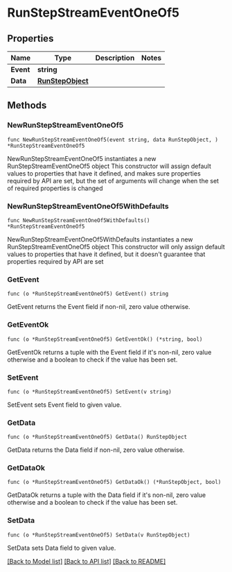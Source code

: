 # RunStepStreamEventOneOf5

## Properties

Name | Type | Description | Notes
------------ | ------------- | ------------- | -------------
**Event** | **string** |  | 
**Data** | [**RunStepObject**](RunStepObject.md) |  | 

## Methods

### NewRunStepStreamEventOneOf5

`func NewRunStepStreamEventOneOf5(event string, data RunStepObject, ) *RunStepStreamEventOneOf5`

NewRunStepStreamEventOneOf5 instantiates a new RunStepStreamEventOneOf5 object
This constructor will assign default values to properties that have it defined,
and makes sure properties required by API are set, but the set of arguments
will change when the set of required properties is changed

### NewRunStepStreamEventOneOf5WithDefaults

`func NewRunStepStreamEventOneOf5WithDefaults() *RunStepStreamEventOneOf5`

NewRunStepStreamEventOneOf5WithDefaults instantiates a new RunStepStreamEventOneOf5 object
This constructor will only assign default values to properties that have it defined,
but it doesn't guarantee that properties required by API are set

### GetEvent

`func (o *RunStepStreamEventOneOf5) GetEvent() string`

GetEvent returns the Event field if non-nil, zero value otherwise.

### GetEventOk

`func (o *RunStepStreamEventOneOf5) GetEventOk() (*string, bool)`

GetEventOk returns a tuple with the Event field if it's non-nil, zero value otherwise
and a boolean to check if the value has been set.

### SetEvent

`func (o *RunStepStreamEventOneOf5) SetEvent(v string)`

SetEvent sets Event field to given value.


### GetData

`func (o *RunStepStreamEventOneOf5) GetData() RunStepObject`

GetData returns the Data field if non-nil, zero value otherwise.

### GetDataOk

`func (o *RunStepStreamEventOneOf5) GetDataOk() (*RunStepObject, bool)`

GetDataOk returns a tuple with the Data field if it's non-nil, zero value otherwise
and a boolean to check if the value has been set.

### SetData

`func (o *RunStepStreamEventOneOf5) SetData(v RunStepObject)`

SetData sets Data field to given value.



[[Back to Model list]](../README.md#documentation-for-models) [[Back to API list]](../README.md#documentation-for-api-endpoints) [[Back to README]](../README.md)


